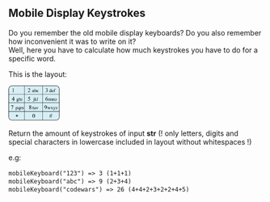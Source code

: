 <h2>Mobile Display Keystrokes</h2>

Do you remember the old mobile display keyboards? Do you also remember how inconvenient it was to write on it?<br>
Well, here you have to calculate how much keystrokes you have to do for a specific word.

This is the layout:

<img src="https://raw.githubusercontent.com/zruF/CodewarsData/master/Mobile_phone_keyboard.svg.png" style="max-width:20%;max-height:20%"/>

Return the amount of keystrokes of input <b>str</b> (! only letters, digits and special characters in lowercase included in layout without whitespaces !)

e.g:

<pre>
<code>mobileKeyboard("123") => 3 (1+1+1)
mobileKeyboard("abc") => 9 (2+3+4)
mobileKeyboard("codewars") => 26 (4+4+2+3+2+2+4+5)
</code>
</pre>